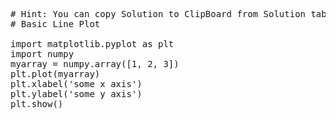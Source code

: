 <pre class="file" data-target="clipboard">
# Hint: You can copy Solution to ClipBoard from Solution tab in Step 2
# Basic Line Plot

import matplotlib.pyplot as plt
import numpy
myarray = numpy.array([1, 2, 3])
plt.plot(myarray)
plt.xlabel('some x axis')
plt.ylabel('some y axis')
plt.show()

</pre>